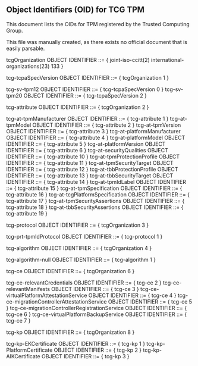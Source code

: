 Object Identifiers (OID) for TCG TPM
------------------------------------

This document lists the OIDs for TPM registered by the Trusted Computing Group.

This file was manually created, as there exists no official document that is easily parsable.

tcgOrganization OBJECT IDENTIFIER ::= { joint-iso-ccitt(2) international-organizations(23) 133 }


tcg-tcpaSpecVersion OBJECT IDENTIFIER ::= { tcgOrganization 1 }

tcg-sv-tpm12 OBJECT IDENTIFIER ::= { tcg-tcpaSpecVersion 0 }
tcg-sv-tpm20 OBJECT IDENTIFIER ::= { tcg-tcpaSpecVersion 2 }


tcg-attribute OBJECT IDENTIFIER ::= { tcgOrganization 2 }

tcg-at-tpmManufacturer          OBJECT IDENTIFIER ::= { tcg-attribute 1 }
tcg-at-tpmModel                 OBJECT IDENTIFIER ::= { tcg-attribute 2 }
tcg-at-tpmVersion               OBJECT IDENTIFIER ::= { tcg-attribute 3 }
tcg-at-platformManufacturer     OBJECT IDENTIFIER ::= { tcg-attribute 4 }
tcg-at-platformModel            OBJECT IDENTIFIER ::= { tcg-attribute 5 }
tcg-at-platformVersion          OBJECT IDENTIFIER ::= { tcg-attribute 6 }
tcg-at-securityQualities        OBJECT IDENTIFIER ::= { tcg-attribute 10 }
tcg-at-tpmProtectionProfile     OBJECT IDENTIFIER ::= { tcg-attribute 11 }
tcg-at-tpmSecurityTarget        OBJECT IDENTIFIER ::= { tcg-attribute 12 }
tcg-at-tbbProtectionProfile     OBJECT IDENTIFIER ::= { tcg-attribute 13 }
tcg-at-tbbSecurityTarget        OBJECT IDENTIFIER ::= { tcg-attribute 14 }
tcg-at-tpmIdLabel               OBJECT IDENTIFIER ::= { tcg-attribute 15 }
tcg-at-tpmSpecification         OBJECT IDENTIFIER ::= { tcg-attribute 16 }
tcg-at-tcgPlatformSpecification OBJECT IDENTIFIER ::= { tcg-attribute 17 }
tcg-at-tpmSecurityAssertions    OBJECT IDENTIFIER ::= { tcg-attribute 18 }
tcg-at-tbbSecurityAssertions    OBJECT IDENTIFIER ::= { tcg-attribute 19 }


tcg-protocol OBJECT IDENTIFIER ::= { tcgOrganization 3 }

tcg-prt-tpmIdProtocol OBJECT IDENTIFIER ::= { tcg-protocol 1 }


tcg-algorithm OBJECT IDENTIFIER ::= { tcgOrganization 4 }

tcg-algorithm-null OBJECT IDENTIFIER ::= { tcg-algorithm 1 }


tcg-ce OBJECT IDENTIFIER ::= { tcgOrganization 6 }

tcg-ce-relevantCredentials                    OBJECT IDENTIFIER ::= { tcg-ce 2 }
tcg-ce-relevantManifests                      OBJECT IDENTIFIER ::= { tcg-ce 3 }
tcg-ce-virtualPlatformAttestationService      OBJECT IDENTIFIER ::= { tcg-ce 4 }
tcg-ce-migrationControllerAttestationService  OBJECT IDENTIFIER ::= { tcg-ce 5 }
tcg-ce-migrationControllerRegistrationService OBJECT IDENTIFIER ::= { tcg-ce 6 }
tcg-ce-virtualPlatformBackupService           OBJECT IDENTIFIER ::= { tcg-ce 7 }

tcg-kp OBJECT IDENTIFIER ::= { tcgOrganization 8 }

tcg-kp-EKCertificate       OBJECT IDENTIFIER ::= { tcg-kp 1 }
tcg-kp-PlatformCertificate OBJECT IDENTIFIER ::= { tcg-kp 2 }
tcg-kp-AIKCertificate      OBJECT IDENTIFIER ::= { tcg-kp 3 }
